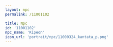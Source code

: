 ```yaml
---
layout: npc
permalink: /11001102

title: Npc
id: '11001102'
npc_name: 'Kipeon'
icon_url: 'portrait/npc/11000324_kantata_p.png'
---
```

